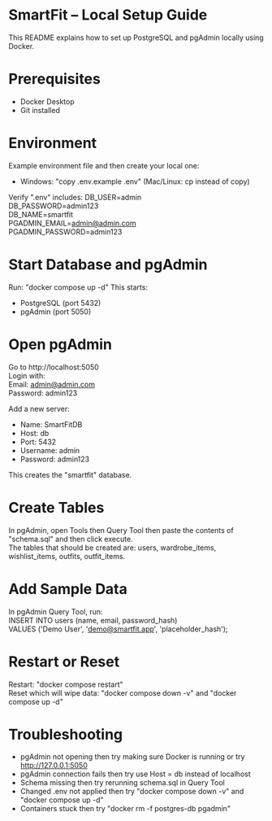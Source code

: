 # SmartFit – Local Setup Guide

This README explains how to set up PostgreSQL and pgAdmin locally using Docker.

# Prerequisites
- Docker Desktop   
- Git installed

# Environment
Example environment file and then create your local one:
- Windows: "copy .env.example .env" (Mac/Linux: cp instead of copy)

Verify ".env" includes:
DB_USER=admin  
DB_PASSWORD=admin123  
DB_NAME=smartfit  
PGADMIN_EMAIL=admin@admin.com  
PGADMIN_PASSWORD=admin123  

# Start Database and pgAdmin
Run: "docker compose up -d"
This starts:
- PostgreSQL (port 5432)
- pgAdmin (port 5050)

# Open pgAdmin
Go to http://localhost:5050  
Login with:  
Email: admin@admin.com  
Password: admin123  

Add a new server:  
- Name: SmartFitDB  
- Host: db  
- Port: 5432  
- Username: admin  
- Password: admin123  

This creates the "smartfit" database.

# Create Tables
In pgAdmin, open Tools then Query Tool then paste the contents of "schema.sql" and then click execute.  
The tables that should be created are: users, wardrobe_items, wishlist_items, outfits, outfit_items.

# Add Sample Data
In pgAdmin Query Tool, run:  
INSERT INTO users (name, email, password_hash)  
VALUES ('Demo User', 'demo@smartfit.app', 'placeholder_hash');

# Restart or Reset
Restart: "docker compose restart"  
Reset which will wipe data: "docker compose down -v" and "docker compose up -d"

# Troubleshooting
- pgAdmin not opening then try making sure Docker is running or try http://127.0.0.1:5050  
- pgAdmin connection fails then try use Host = db instead of localhost
- Schema missing then try rerunning schema.sql in Query Tool  
- Changed .env not applied then try "docker compose down -v" and "docker compose up -d"
- Containers stuck then try "docker rm -f postgres-db pgadmin"
